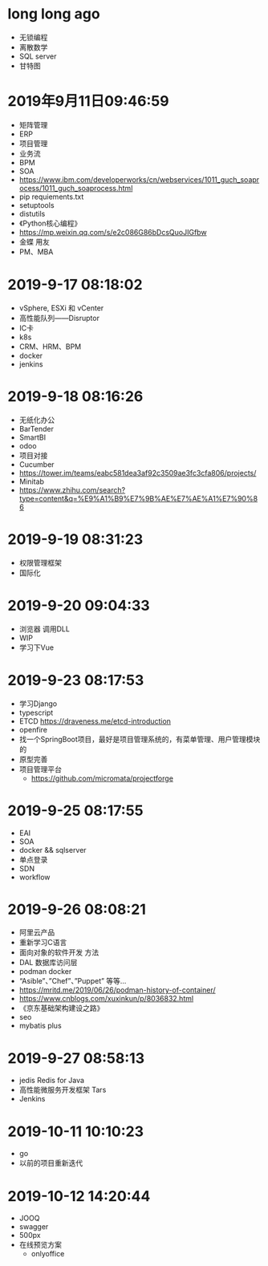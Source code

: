 # long long ago
- 无锁编程
- 离散数学
- SQL server
- 甘特图
# 2019年9月11日09:46:59
- 矩阵管理
- ERP
- 项目管理
- 业务流
- BPM
- SOA
- https://www.ibm.com/developerworks/cn/webservices/1011_guch_soaprocess/1011_guch_soaprocess.html
- pip requiements.txt
- setuptools 
- distutils
- 《Python核心编程》
- https://mp.weixin.qq.com/s/e2c086G86bDcsQuoJIGfbw
- 金蝶 用友
- PM、MBA
# 2019-9-17 08:18:02
- vSphere, ESXi 和 vCenter
- 高性能队列——Disruptor
- IC卡
- k8s
- CRM、HRM、BPM
- docker
- jenkins
# 2019-9-18 08:16:26
- 无纸化办公
- BarTender
- SmartBI
- odoo
- 项目对接
- Cucumber
- https://tower.im/teams/eabc581dea3af92c3509ae3fc3cfa806/projects/
- Minitab
- https://www.zhihu.com/search?type=content&q=%E9%A1%B9%E7%9B%AE%E7%AE%A1%E7%90%86
# 2019-9-19 08:31:23
- 权限管理框架
- 国际化
# 2019-9-20 09:04:33
- 浏览器 调用DLL
- WIP
- 学习下Vue
# 2019-9-23 08:17:53
- 学习Django
- typescript
- ETCD https://draveness.me/etcd-introduction
- openfire
- 找一个SpringBoot项目，最好是项目管理系统的，有菜单管理、用户管理模块的
- 原型完善 
- 项目管理平台
	- https://github.com/micromata/projectforge
# 2019-9-25 08:17:55
- EAI
- SOA
- docker && sqlserver
- 单点登录
- SDN
- workflow
# 2019-9-26 08:08:21
- 阿里云产品
- 重新学习C语言
- 面向对象的软件开发 方法
- DAL 数据库访问层
- podman docker
- “Asible”、”Chef”、”Puppet” 等等…
- https://mritd.me/2019/06/26/podman-history-of-container/
- https://www.cnblogs.com/xuxinkun/p/8036832.html
- 《京东基础架构建设之路》
- seo
- mybatis plus
# 2019-9-27 08:58:13
- jedis Redis for Java
- 高性能微服务开发框架 Tars
- Jenkins
# 2019-10-11 10:10:23
- go
- 以前的项目重新迭代
# 2019-10-12 14:20:44
- JOOQ
- swagger
- 500px
- 在线预览方案
	- onlyoffice